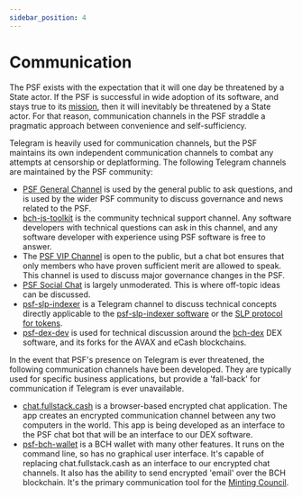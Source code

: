 ```yaml
---
sidebar_position: 4
---
```


# Communication

The PSF exists with the expectation that it will one day be threatened by a State actor. If the PSF is successful in wide adoption of its software, and stays true to its [mission](/docs/intro#our-mission), then it will inevitably be threatened by a State actor. For that reason, communication channels in the PSF straddle a pragmatic approach between convenience and self-sufficiency.

Telegram is heavily used for communication channels, but the PSF maintains its own independent communication channels to combat any attempts at censorship or deplatforming. The following Telegram channels are maintained by the PSF community:

- [PSF General Channel](https://t.me/permissionless_software) is used by the general public to ask questions, and is used by the wider PSF community to discuss governance and news related to the PSF.
- [bch-js-toolkit](https://t.me/bch_js_toolkit) is the community technical support channel. Any software developers with technical questions can ask in this channel, and any software developer with experience using PSF software is free to answer.
- The [PSF VIP Channel](https://t.me/psf_vip) is open to the public, but a chat bot ensures that only members who have proven sufficient merit are allowed to speak. This channel is used to discuss major governance changes in the PSF.
- [PSF Social Chat](https://t.me/psf_social) is largely unmoderated. This is where off-topic ideas can be discussed.
- [psf-slp-indexer](https://t.me/psf_slp) is a Telegram channel to discuss technical concepts directly applicable to the [psf-slp-indexer software](http://github.com) or the [SLP protocol for tokens](https://github.com/simpleledger/slp-specifications/blob/master/slp-token-type-1.md).
- [psf-dex-dev](https://t.me/psf_dex_dev) is used for technical discussion around the [bch-dex](https://dex.fullstack.cash) DEX software, and its forks for the AVAX and eCash blockchains.

In the event that PSF's presence on Telegram is ever threatened, the following communication channels have been developed. They are typically used for specific business applications, but provide a 'fall-back' for communication if Telegram is ever unavailable.

- [chat.fullstack.cash](https://chat.fullstack.cash) is a browser-based encrypted chat application. The app creates an encrypted communication channel between any two computers in the world. This app is being developed as an interface to the PSF chat bot that will be an interface to our DEX software.
- [psf-bch-wallet](https://github.com/Permissionless-Software-Foundation/psf-bch-wallet) is a BCH wallet with many other features. It runs on the command line, so has no graphical user interface. It's capable of replacing chat.fullstack.cash as an interface to our encrypted chat channels. It also has the ability to send encrypted 'email' over the BCH blockchain. It's the primary communication tool for the [Minting Council](/docs/governance#the-minting-council).
